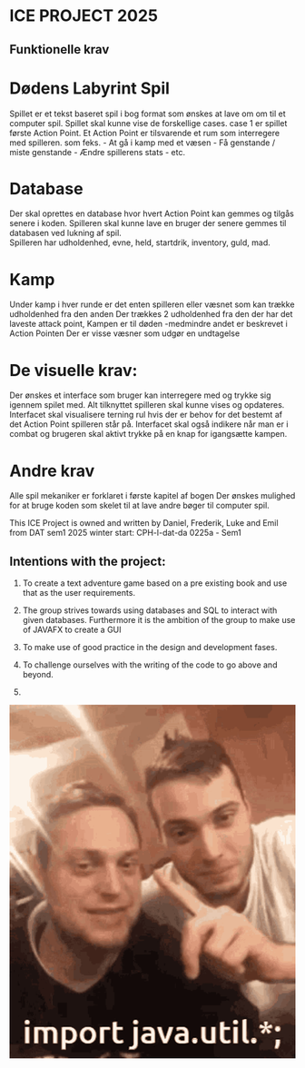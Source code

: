 # ICE PROJECT 2025

##                                      Funktionelle krav
#                                     Dødens Labyrint Spil


Spillet er et tekst baseret spil i bog format som ønskes at lave om om til et computer spil.
Spillet skal kunne vise de forskellige cases. case 1 er spillet første Action Point.
Et Action Point er tilsvarende et rum som interregere med spilleren. som feks.
      - At gå i kamp med et væsen
      - Få genstande / miste genstande
      - Ændre spillerens stats
      - etc.

#                                        Database  


Der skal oprettes en database hvor hvert Action Point kan gemmes og tilgås senere i koden.
Spilleren skal kunne lave en bruger der senere gemmes til databasen ved lukning af spil.    
Spilleren har udholdenhed, evne, held, startdrik, inventory, guld, mad.

#                                         Kamp


Under kamp i hver runde er det enten spilleren eller væsnet som kan trække udholdenhed fra den anden
Der trækkes 2 udholdenhed fra den der har det laveste attack point, 
Kampen er til døden -medmindre andet er beskrevet i Action Pointen
Der er visse væsner som udgør en undtagelse 

#                                   De visuelle krav:


Der ønskes et interface som bruger kan interregere med og trykke sig igennem spilet med.
Alt tilknyttet spilleren skal kunne vises og opdateres.
Interfacet skal visualisere terning rul hvis der er behov for det bestemt af det Action Point spilleren står på.
Interfacet skal også indikere når man er i combat og brugeren skal aktivt trykke på en knap for igangsætte kampen.


#                                     Andre krav


Alle spil mekaniker er forklaret i første kapitel af bogen
Der ønskes mulighed for at bruge koden som skelet til at lave andre bøger til computer spil. 


This ICE Project is owned and written by Daniel, Frederik, Luke and Emil from DAT sem1 2025 winter start: CPH-l-dat-da 0225a - Sem1

## Intentions with the project:

1. To create a text adventure game based on a pre existing book and use that as the user requirements.

2. The group strives towards using databases and SQL to interact with given databases. Furthermore it is the ambition of the group to make use of JAVAFX to create a GUI

3. To make use of good practice in the design and development fases.

4. To challenge ourselves with the writing of the code to go above and beyond.

5.

![Alt Text](gif/java-schmiby.gif)

